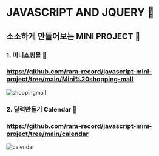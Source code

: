 # JAVASCRIPT AND JQUERY 🤗
## 소소하게 만들어보는 MINI PROJECT 🤡 

### 1. 미니쇼핑몰 🛒 
### https://github.com/rara-record/javascript-mini-project/tree/main/Mini%20shopping-mall
![shoppingmall](https://user-images.githubusercontent.com/70184893/139431418-099296cd-d6e2-4c53-90ef-e9d1c18388b1.png)

### 2. 달력만들기 Calendar 📅
### https://github.com/rara-record/javascript-mini-project/tree/main/calendar
![calendar](https://user-images.githubusercontent.com/70184893/139432552-35e9fe5a-64d2-479e-acaa-4332fab5e57c.png)

